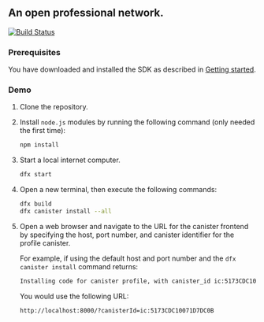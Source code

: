 ## An open professional network.

[![Build Status](https://travis-ci.org/dfinity-lab/linkedup.svg?branch=master)](https://travis-ci.org/dfinity-lab/linkedup?branch=master)

### Prerequisites

You have downloaded and installed the SDK as described in [Getting started](https://sdk.dfinity.org/developers-guide/getting-started.html).

### Demo

1. Clone the repository.

1. Install `node.js` modules by running the following command (only needed the first time):

    ```bash
    npm install
    ```
1. Start a local internet computer.

    ```bash
    dfx start
    ```

1. Open a new terminal, then execute the following commands:

    ```bash
    dfx build
    dfx canister install --all
    ```
    
1. Open a web browser and navigate to the URL for the canister frontend by specifying the host, port number, and canister identifier for the profile canister.

    For example, if using the default host and port number and the `dfx canister install` command returns:

    ```bash
    Installing code for canister profile, with canister_id ic:5173CDC10071D7DC0B
    ```

    You would use the following URL:

    ```bash
    http://localhost:8000/?canisterId=ic:5173CDC10071D7DC0B
    ```